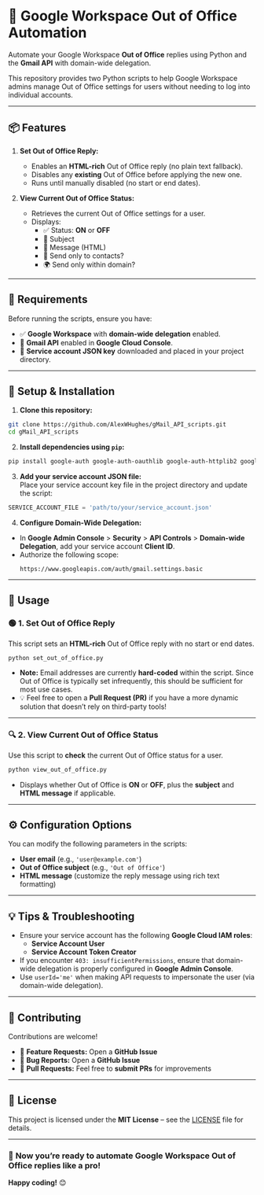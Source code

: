 # 🚀 Google Workspace Out of Office Automation

Automate your Google Workspace **Out of Office** replies using Python and the **Gmail API** with domain-wide delegation.  

This repository provides two Python scripts to help Google Workspace admins manage Out of Office settings for users without needing to log into individual accounts.

---

## 📦 **Features**

1. **Set Out of Office Reply:**  
   - Enables an **HTML-rich** Out of Office reply (no plain text fallback).
   - Disables any **existing** Out of Office before applying the new one.
   - Runs until manually disabled (no start or end dates).

2. **View Current Out of Office Status:**  
   - Retrieves the current Out of Office settings for a user.
   - Displays:
     - ✅ Status: **ON** or **OFF**  
     - 📝 Subject  
     - 💬 Message (HTML)  
     - 📧 Send only to contacts?  
     - 🌍 Send only within domain?  

---

## 💼 **Requirements**

Before running the scripts, ensure you have:
- ✅ **Google Workspace** with **domain-wide delegation** enabled.
- 📧 **Gmail API** enabled in **Google Cloud Console**.
- 🔑 **Service account JSON key** downloaded and placed in your project directory.

---

## 🧩 **Setup & Installation**

1. **Clone this repository:**
```bash
git clone https://github.com/AlexWHughes/gMail_API_scripts.git
cd gMail_API_scripts
```

2. **Install dependencies using `pip`:**
```bash
pip install google-auth google-auth-oauthlib google-auth-httplib2 google-api-python-client
```

3. **Add your service account JSON file:**  
Place your service account key file in the project directory and update the script:
```python
SERVICE_ACCOUNT_FILE = 'path/to/your/service_account.json'
```

4. **Configure Domain-Wide Delegation:**  
- In **Google Admin Console** > **Security** > **API Controls** > **Domain-wide Delegation**, add your service account **Client ID**.  
- Authorize the following scope:
  ```plaintext
  https://www.googleapis.com/auth/gmail.settings.basic
  ```

---

## 💾 **Usage**

### 🟢 **1. Set Out of Office Reply**
This script sets an **HTML-rich** Out of Office reply with no start or end dates.

```bash
python set_out_of_office.py
```
- **Note:** Email addresses are currently **hard-coded** within the script. Since Out of Office is typically set infrequently, this should be sufficient for most use cases.  
- 💡 Feel free to open a **Pull Request (PR)** if you have a more dynamic solution that doesn’t rely on third-party tools!

---

### 🔍 **2. View Current Out of Office Status**
Use this script to **check** the current Out of Office status for a user.

```bash
python view_out_of_office.py
```
- Displays whether Out of Office is **ON** or **OFF**, plus the **subject** and **HTML message** if applicable.

---

## ⚙️ **Configuration Options**
You can modify the following parameters in the scripts:
- **User email** (e.g., `'user@example.com'`)
- **Out of Office subject** (e.g., `'Out of Office'`)
- **HTML message** (customize the reply message using rich text formatting)

---

## 💡 **Tips & Troubleshooting**
- Ensure your service account has the following **Google Cloud IAM roles**:
  - **Service Account User**  
  - **Service Account Token Creator**
- If you encounter `403: insufficientPermissions`, ensure that domain-wide delegation is properly configured in **Google Admin Console**.
- Use `userId='me'` when making API requests to impersonate the user (via domain-wide delegation).

---

## 👥 **Contributing**
Contributions are welcome!  
- 📝 **Feature Requests:** Open a **GitHub Issue**  
- 🐛 **Bug Reports:** Open a **GitHub Issue**  
- 💾 **Pull Requests:** Feel free to **submit PRs** for improvements

---

## 📜 **License**
This project is licensed under the **MIT License** – see the [LICENSE](LICENSE) file for details.

---

### 🚀 **Now you’re ready to automate Google Workspace Out of Office replies like a pro!**  
**Happy coding!** 😊

